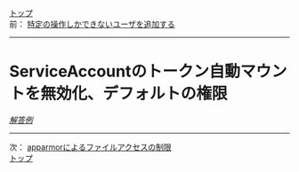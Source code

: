 [トップ](../README.md)  
前： [特定の操作しかできないユーザを追加する](user.md)  

---

# ServiceAccountのトークン自動マウントを無効化、デフォルトの権限

[*解答例*](../ans/serviceaccount.md)  

---

次： [apparmorによるファイルアクセスの制限](apparmor.md)  
[トップ](../README.md)  
